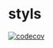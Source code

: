 # styls

[![codecov](https://codecov.io/gh/l-zoy/styls/branch/main/graph/badge.svg?token=DAETCWW98B)](https://codecov.io/gh/l-zoy/styls)
